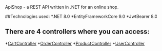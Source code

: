 ApiShop - a REST API written in .NET for an online shop.

##Technologies used:
*.NET 8.0
*EntityFrameworkCore 9.0
*JwtBearer 8.0


## There are 4 controllers where you can access:
*[CartController](#CartController)
*[OrderController](#OrderController)
*[ProductController](#ProductController)
*[UserController](#UserController)
